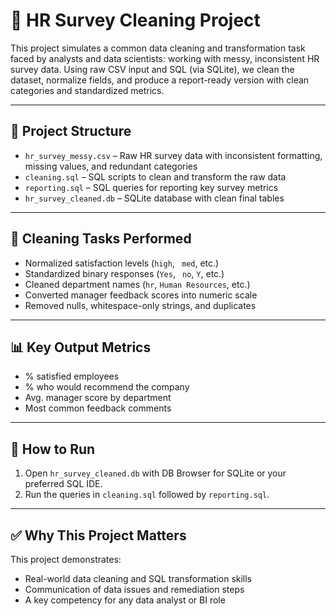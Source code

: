# 🧼 HR Survey Cleaning Project

This project simulates a common data cleaning and transformation task faced by analysts and data scientists: working with messy, inconsistent HR survey data. Using raw CSV input and SQL (via SQLite), we clean the dataset, normalize fields, and produce a report-ready version with clean categories and standardized metrics.

---

## 📂 Project Structure

- `hr_survey_messy.csv` – Raw HR survey data with inconsistent formatting, missing values, and redundant categories
- `cleaning.sql` – SQL scripts to clean and transform the raw data
- `reporting.sql` – SQL queries for reporting key survey metrics
- `hr_survey_cleaned.db` – SQLite database with clean final tables

---

## 🔧 Cleaning Tasks Performed

- Normalized satisfaction levels (`high`, ` med`, etc.)
- Standardized binary responses (`Yes`, ` no`, `Y`, etc.)
- Cleaned department names (`hr`, `Human Resources`, etc.)
- Converted manager feedback scores into numeric scale
- Removed nulls, whitespace-only strings, and duplicates

---

## 📊 Key Output Metrics

- % satisfied employees
- % who would recommend the company
- Avg. manager score by department
- Most common feedback comments

---

## 🚀 How to Run

1. Open `hr_survey_cleaned.db` with DB Browser for SQLite or your preferred SQL IDE.
2. Run the queries in `cleaning.sql` followed by `reporting.sql`.

---

## ✅ Why This Project Matters

This project demonstrates:
- Real-world data cleaning and SQL transformation skills
- Communication of data issues and remediation steps
- A key competency for any data analyst or BI role
